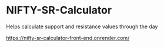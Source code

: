 # NIFTY-SR-Calculator

Helps calculate support and resistance values through the day 

https://nifty-sr-calculator-front-end.onrender.com/
